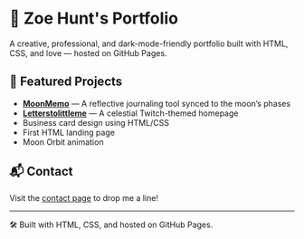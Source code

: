 # 🌙 Zoe Hunt's Portfolio

A creative, professional, and dark-mode-friendly portfolio built with HTML, CSS, and love — hosted on GitHub Pages.

## 🔭 Featured Projects

- [**MoonMemo**](https://zohunt.github.io/moonmemo/) — A reflective journaling tool synced to the moon’s phases
- [**Letterstolittleme**](https://zohunt.github.io/letterstolittleme/) — A celestial Twitch-themed homepage
- Business card design using HTML/CSS
- First HTML landing page
- Moon Orbit animation

## 📬 Contact

Visit the [contact page](https://zohunt.github.io/your-repo-name/contact.html) to drop me a line!

---

🛠️ Built with HTML, CSS, and hosted on GitHub Pages.

